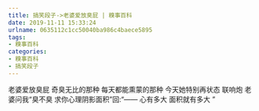 ```yaml
---
title: 搞笑段子->老婆爱放臭屁 | 糗事百科
date: 2019-11-11 15:33:24
urlname: 0635112c1cc50040ba986c4baece5895
tags: 
- 糗事百科
categories:
- 糗事百科
- 搞笑段子
---
```

老婆爱放臭屁   奇臭无比的那种   每天都能熏蒙的那种   今天她特别再状态   联响炮   老婆问我“臭不臭    求你心理阴影面积”回:“—— 心有多大  面积就有多大   ”


